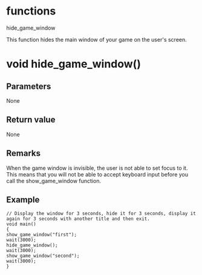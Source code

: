 # functions

hide_game_window




This function hides the main window of your game on the user's screen.


# void hide_game_window()

## Parameters

None

## Return value

None

## Remarks

When the game window is invisible, the user is not able to set focus to it. This means that you will not be able to accept keyboard input before you call the show_game_window function.

## Example

```
// Display the window for 3 seconds, hide it for 3 seconds, display it again for 3 seconds with another title and then exit.
void main()
{
show_game_window("first");
wait(3000);
hide_game_window();
wait(3000);
show_game_window("second");
wait(3000);
}
```
